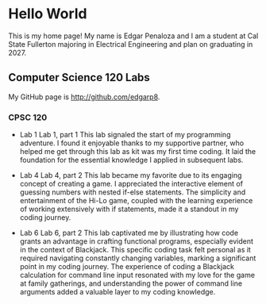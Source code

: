 # Hello World

This is my home page! My name is Edgar Penaloza and I am a student at Cal State Fullerton majoring in Electrical Engineering and plan on graduating in 2027.

## Computer Science 120 Labs

My GitHub page is http://github.com/edgarp8.

### CPSC 120

* Lab 1
Lab 1, part 1
This lab signaled the start of my programming adventure. I found it enjoyable thanks to my supportive partner, who helped me get through this lab as kit was my first time coding. It laid the foundation for the essential knowledge I applied in subsequent labs.

* Lab 4
Lab 4, part 2
This lab became my favorite due to its engaging concept of creating a game. I appreciated the interactive element of guessing numbers with nested if-else statements. The simplicity and entertainment of the Hi-Lo game, coupled with the learning experience of working extensively with if statements, made it a standout in my coding journey.

* Lab 6
Lab 6, part 2
This lab captivated me by illustrating how code grants an advantage in crafting functional programs, especially evident in the context of Blackjack. This specific coding task felt personal as it required navigating constantly changing variables, marking a significant point in my coding journey. The experience of coding a Blackjack calculation for command line input resonated with my love for the game at family gatherings, and understanding the power of command line arguments added a valuable layer to my coding knowledge.
